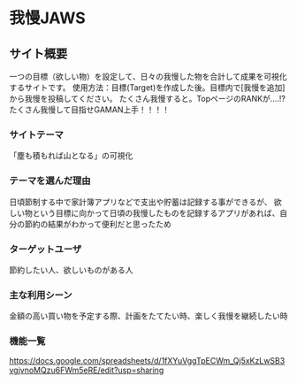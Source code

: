 # 我慢JAWS

## サイト概要
一つの目標（欲しい物）を設定して、日々の我慢した物を合計して成果を可視化するサイトです。
使用方法：目標(Target)を作成した後。目標内で[我慢を追加]から我慢を投稿してください。
たくさん我慢すると。TopページのRANKが....!?
たくさん我慢して目指せGAMAN上手！！！！

### サイトテーマ
「塵も積もれば山となる」の可視化

### テーマを選んだ理由
日頃節制する中で家計簿アプリなどで支出や貯蓄は記録する事ができるが、
欲しい物という目標に向かって日頃の我慢したものを記録するアプリがあれば、自分の節約の結果がわかって便利だと思ったため

### ターゲットユーザ
節約したい人、欲しいものがある人

### 主な利用シーン
金額の高い買い物を予定する際、計画をたてたい時、楽しく我慢を継続したい時


### 機能一覧
<https://docs.google.com/spreadsheets/d/1fXYuVggTpECWm_Qj5xKzLwSB3vgjvnoMQzu6FWm5eRE/edit?usp=sharing>
